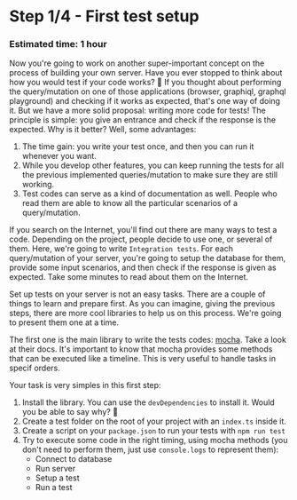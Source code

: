 # Step 1/4 - First test setup
### Estimated time: 1 hour

Now you're going to work on another super-important concept on the process of building your own server. Have you ever stopped to think about how you would test if your code works? 🤔
If you thought about performing the query/mutation on one of those applications (browser, graphiql, graphql playground) and checking if it works as expected, that's one way of doing it. But we have a more solid proposal: writing more code for tests! The principle is simple: you give an entrance and check if the response is the expected. Why is it better? Well, some advantages:

1. The time gain: you write your test once, and then you can run it whenever you want.
1. While you develop other features, you can keep running the tests for all the previous implemented queries/mutation to make sure they are still working.
1. Test codes can serve as a kind of documentation as well. People who read them are able to know all the particular scenarios of a query/mutation.

If you search on the Internet, you'll find out there are many ways to test a code. Depending on the project, people decide to use one, or several of them. Here, we're going to write `Integration tests`. For each query/mutation of your server, you're going to setup the database for them, provide some input scenarios, and then check if the response is given as expected. Take some minutes to read about them on the Internet.

Set up tests on your server is not an easy tasks. There are a couple of things to learn and prepare first. As you can imagine, giving the previous steps, there are more cool libraries to help us on this process. We're going to present them one at a time.

The first one is the main library to write the tests codes: [mocha](https://mochajs.org/). Take a look at their docs. It's important to know that mocha provides some methods that can be executed like a timeline. This is very useful to handle tasks in specif orders.

Your task is very simples in this first step:

1. Install the library. You can use the `devDependencies` to install it. Would you be able to say why? 🤔
1. Create a test folder on the root of your project with an `index.ts` inside it.
1. Create a script on your `package.json` to run your tests with `npm run test`
1. Try to execute some code in the right timing, using mocha methods (you don't need to perform them, just use `console.logs` to represent them):
    + Connect to database
    + Run server
    + Setup a test
    + Run a test
